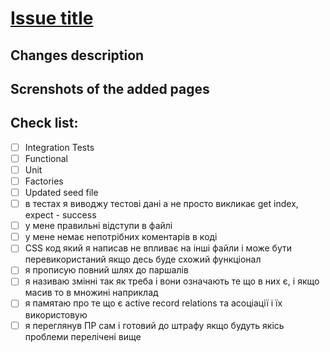 # [Issue title](https://issueurl)

## Changes description

## Screnshots of the added pages

## Check list:
- [ ] Integration Tests
- [ ] Functional
- [ ] Unit
- [ ] Factories
- [ ] Updated seed file
- [ ] в тестах я виводжу тестові дані а не просто викликає get index, expect - success
- [ ] у мене правильні відступи в файлі
- [ ] у мене немає непотрібних коментарів в коді
- [ ] CSS код який я написав не впливає на інші файли і може бути перевикористаний якщо десь буде схожий функціонал
- [ ] я прописую повний шлях до паршалів
- [ ] я називаю змінні так як треба і вони означають те що в них є, і якщо масив то в множині наприклад
- [ ] я памятаю про те що є active record relations та асоціації і їх використовую
- [ ] я переглянув ПР сам і готовий до штрафу якщо будуть якісь проблеми перелічені вище
